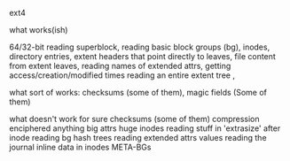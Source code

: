 ext4


what works(ish)

64/32-bit
reading superblock, reading basic block groups (bg), inodes, directory entries, extent headers that point directly to leaves, file content from extent leaves, reading names of extended attrs, getting access/creation/modified times
reading an entire extent tree , 

what sort of works:
checksums (some of them), magic fields (Some of them)



what doesn't work for sure
checksums (some of them)
compression
enciphered anything
big attrs
huge inodes
reading stuff in 'extrasize' after inode
reading bg hash trees
reading extended attrs values
reading the journal
inline data in inodes
META-BGs

